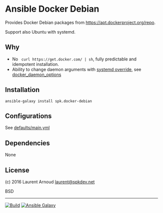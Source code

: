 # Ansible Docker Debian

Provides Docker Debian packages from <https://apt.dockerproject.org/repo>.

Support also Ubuntu with systemd.

## Why

* No ` curl https://get.docker.com/ | sh`, fully predictable
    and idempotent installation.
* Ability to change daemon arguments with [systemd override](https://docs.docker.com/engine/admin/systemd/),
    see
    [docker_daemon_options](https://github.com/spk/ansible-docker-debian/blob/master/defaults/main.yml#L14)

## Installation

```
ansible-galaxy install spk.docker-debian
```

## Configurations

See
[defaults/main.yml](https://github.com/spk/ansible-docker-debian/blob/master/defaults/main.yml)

## Dependencies

None

## License

(c) 2016 Laurent Arnoud <laurent@spkdev.net>

BSD

---
[![Build](https://img.shields.io/travis-ci/spk/ansible-docker-debian.svg)](https://travis-ci.org/spk/ansible-docker-debian)
[![Ansible Galaxy](https://img.shields.io/ansible/role/11888.svg)](https://galaxy.ansible.com/spk/docker-debian/)
